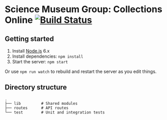 # Science Museum Group: Collections Online [![Build Status](https://travis-ci.org/TheScienceMuseum/collectionsonline.svg?branch=master)](https://travis-ci.org/TheScienceMuseum/collectionsonline)

## Getting started

1. Install [Node.js](https://nodejs.org/en/) 6.x
2. Install dependencies: `npm install`
3. Start the server: `npm start`

Or use `npm run watch` to rebuild and restart the server as you edit things.

## Directory structure

```
.
├── lib         # Shared modules
├── routes      # API routes
└── test        # Unit and integration tests
```
